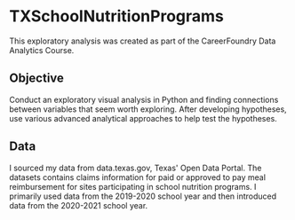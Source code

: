 # TXSchoolNutritionPrograms
This exploratory analysis was created as part of the CareerFoundry Data Analytics Course.

## Objective
Conduct an exploratory visual analysis in Python and finding connections between variables that seem worth exploring. After developing hypotheses, use various advanced analytical approaches to help test the hypotheses.

## Data
I sourced my data from data.texas.gov, Texas' Open Data Portal. The datasets contains claims information for paid or approved to pay meal reimbursement for sites participating in school nutrition programs. I primarily used data from the 2019-2020 school year and then introduced data from the 2020-2021 school year.
